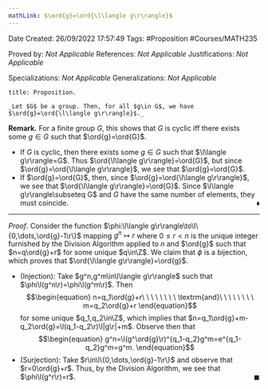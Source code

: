 ```yaml
---
mathLink: $\ord{g}=\ord{\l\langle g\r\rangle}$
---
```


<div class="topSpace"></div>

Date Created: 26/09/2022 17:57:49
Tags: #Proposition #Courses/MATH235

Proved by: _Not Applicable_
References: _Not Applicable_
Justifications: _Not Applicable_

Specializations: _Not Applicable_
Generalizations: _Not Applicable_

``` ad-Proposition
title: Proposition.

_Let $G$ be a group. Then, for all $g\in G$, we have $\ord{g}=\ord{\l\langle g\r\rangle}$._

```

**Remark.** For a finite group $G$, this shows that $G$ is cyclic iff there exists some $g\in G$ such that $\ord{g}=\ord{G}$.

* If $G$ is cyclic, then there exists some $g\in G$ such that $\l\langle g\r\rangle=G$. Thus $\ord{\l\langle g\r\rangle}=\ord{G}$, but since $\ord{g}=\ord{\l\langle g\r\rangle}$, we see that $\ord{g}=\ord{G}$.
* If $\ord{g}=\ord{G}$, then, since $\ord{g}=\ord{\l\langle g\r\rangle}$, we see that $\ord{\l\langle g\r\rangle}=\ord{G}$. Since $\l\langle g\r\rangle\subseteq G$ and $G$ have the same number of elements, they must coincide.<span style="float:right;">$\blacklozenge$</span>

---

_Proof_. Consider the function $\phi:\l\langle g\r\rangle\to\l\{0,\dots,\ord{g}-1\r\}$ mapping $g^n\mapsto r$ where $0\leq r<n$ is the unique integer furnished by the Division Algorithm applied to $n$ and $\ord{g}$ such that $n=q\ord{g}+r$ for some unique $q\in\Z$. We claim that $\phi$ is a bijection, which proves that $\ord{\l\langle g\r\rangle}=\ord{g}$.
* (Injection): Take $g^n,g^m\in\l\langle g\r\rangle$ such that $\phi\l(g^n\r)=\phi\l(g^m\r)$. Then
$$\begin{equation}
    n=q_1\ord{g}+r\ \ \ \ \ \ \ \ \textrm{and}\ \ \ \ \ \ \ \ m=q_2\ord{g}+r
\end{equation}$$
for some unique $q_1,q_2\in\Z$, which implies that $n=q_1\ord{g}+m-q_2\ord{g}=\l(q_1-q_2\r)\l|g\r|+m$. Observe then that
$$\begin{equation}
    g^n=\l(g^\ord{g}\r)^{q_1-q_2}g^m=e^{q_1-q_2}g^m=g^m.
\end{equation}$$
* (Surjection): Take $r\in\l\{0,\dots,\ord{g}-1\r\}$ and observe that $r=0\ord{g}+r$. Thus, by the Division Algorithm, we see that $\phi\l(g^r\r)=r$.<span style="float:right;">$\blacksquare$</span>

